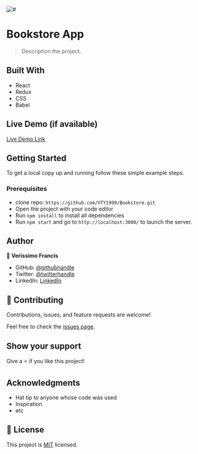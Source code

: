 ![#](https://img.shields.io/badge/Microverse-blueviolet)

# Bookstore App

> Description the project.

## Built With

- React
- Redux
- CSS
- Babel

## Live Demo (if available)

[Live Demo Link](https://livedemo.com)

## Getting Started

To get a local copy up and running follow these simple example steps.

### Prerequisites

- clone repo: `https://github.com/VTY1999/Bookstore.git`
- Open the project with your code editor
- Run `npm install` to install all dependencies
- Run `npm start` and go to `http://localhost:3000/` to launch the server.

## Author

👤 **Verissimo Francis**

- GitHub: [@githubhandle](https://github.com/VTY1999)
- Twitter: [@twitterhandle](https://twitter.com/verissimoty?s=09)
- LinkedIn: [LinkedIn](https://www.linkedin.com/in/francis-o-verissimo/)

## 🤝 Contributing

Contributions, issues, and feature requests are welcome!

Feel free to check the [issues page](../../issues/).

## Show your support

Give a ⭐️ if you like this project!

## Acknowledgments

- Hat tip to anyone whose code was used
- Inspiration
- etc

## 📝 License

This project is [MIT](./MIT.md) licensed.
